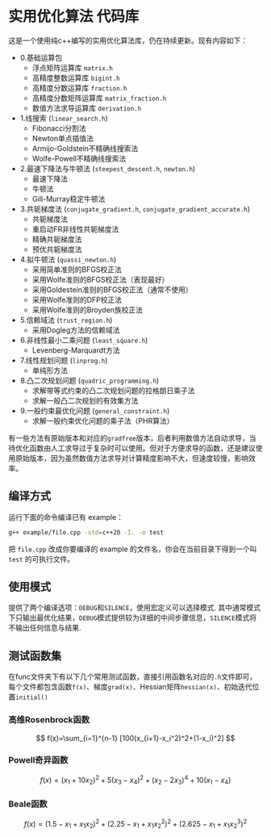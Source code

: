 # 实用优化算法 代码库

这是一个使用纯c++编写的实用优化算法库，仍在持续更新。现有内容如下：

- 0.基础运算包
  - 浮点矩阵运算库 `matrix.h`
  - 高精度整数运算库 `bigint.h`
  - 高精度分数运算库 `fraction.h`
  - 高精度分数矩阵运算库 `matrix_fraction.h`
  - 数值方法求导运算库 `derivation.h`
- 1.线搜索 (`linear_search.h`)
  - Fibonacci分割法
  - Newton单点插值法
  - Armijo-Goldstein不精确线搜索法
  - Wolfe-Powell不精确线搜索法
- 2.最速下降法与牛顿法 (`steepest_descent.h`, `newton.h`)
  - 最速下降法
  - 牛顿法
  - Gill-Murray稳定牛顿法
- 3.共轭梯度法 (`conjugate_gradient.h`, `conjugate_gradient_accurate.h`)
  - 共轭梯度法
  - 重启动FR非线性共轭梯度法
  - 精确共轭梯度法
  - 预优共轭梯度法
- 4.拟牛顿法 (`quassi_newton.h`)
  - 采用简单准则的BFGS校正法
  - 采用Wolfe准则的BFGS校正法（表现最好）
  - 采用Goldestein准则的BFGS校正法（通常不使用）
  - 采用Wolfe准则的DFP校正法
  - 采用Wolfe准则的Broyden族校正法
- 5.信赖域法 (`trust_region.h`)
  - 采用Dogleg方法的信赖域法
- 6.非线性最小二乘问题 (`least_square.h`)
  - Levenberg-Marquardt方法
- 7.线性规划问题 (`linprog.h`)
  - 单纯形方法
- 8.凸二次规划问题 (`quadric_programming.h`)
  - 求解带等式约束的凸二次规划问题的拉格朗日乘子法
  - 求解一般凸二次规划的有效集方法
- 9.一般约束最优化问题 (`general_constraint.h`)
  - 求解一般约束优化问题的乘子法（PHR算法）

有一些方法有原始版本和对应的`gradfree`版本，后者利用数值方法自动求导，当待优化函数由人工求导过于复杂时可以使用。但对于方便求导的函数，还是建议使用原始版本，因为虽然数值方法求导对计算精度影响不大，但速度较慢，影响效率。

## 编译方式

运行下面的命令编译已有 example：
```bash
g++ example/file.cpp -std=c++20 -I. -o test
```
把 `file.cpp` 改成你要编译的 example 的文件名，你会在当前目录下得到一个叫 `test` 的可执行文件。

## 使用模式

提供了两个编译选项：`DEBUG`和`SILENCE`，使用宏定义可以选择模式. 其中通常模式下只输出最优化结果，`DEBUG`模式提供较为详细的中间步骤信息，`SILENCE`模式将不输出任何信息与结果.

## 测试函数集

在func文件夹下有以下几个常用测试函数，直接引用函数名对应的`.h`文件即可，每个文件都包含函数`f(x)`、梯度`grad(x)`、Hessian矩阵`hessian(x)`、初始迭代位置`initial()`

### 高维Rosenbrock函数

$$
f(x)=\sum_{i=1}^{n-1} [100(x_{i+1}-x_i^2)^2+(1-x_i)^2]
$$

### Powell奇异函数

$$
f(x)=(x_1+10x_2)^2+5(x_3-x_4)^2+(x_2-2x_3)^4+10(x_1-x_4)
$$

### Beale函数

$$
f(x) = (1.5-x_1+x_1x_2)^2 + (2.25-x_1+x_1x_2^2)^2 + (2.625-x_1+x_1x_2^3)^2
$$